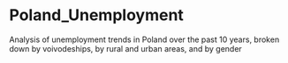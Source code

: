 # Poland_Unemployment
Analysis of unemployment trends in Poland over the past 10 years, broken down by voivodeships, by rural and urban areas, and by gender
